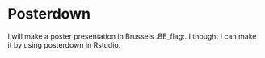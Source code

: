 # Posterdown
I will make a poster presentation in Brussels :BE_flag:. I thought I can make it by using posterdown in Rstudio. 
